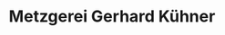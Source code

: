 ---
title: "Metzgerei Gerhard Kühner"
url: /viernheim/metzgerei-gerhard-kuehner/
shop: Metzgerei
---